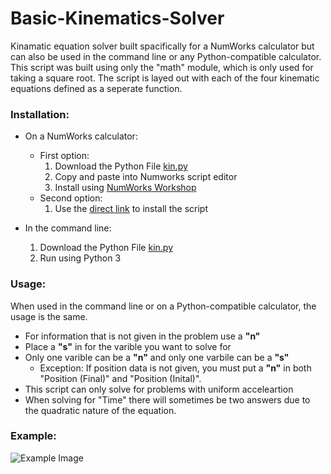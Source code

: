 # Basic-Kinematics-Solver
Kinamatic equation solver built spacifically for a NumWorks calculator but can also be used in the command line or any Python-compatible calculator. This script was built using only the "math" module, which is only used for taking a square root. The script is layed out with each of the four kinematic equations defined as a seperate function.



### Installation:
- On a NumWorks calculator:
  - First option: 
    1. Download the Python File [kin.py](https://raw.githubusercontent.com/natterbr21/Kinamatics-for-NumWorks/38202025e8a0321457aa8dcbafb4ebab5dff519e/kin.py)
    2. Copy and paste into Numworks script editor
    3. Install using [NumWorks Workshop](https://workshop.numworks.com/)
  - Second option:
    1. Use the [direct link](https://workshop.numworks.com/python/natterbr21/kin) to install the script

- In the command line:
   1. Download the Python File [kin.py](https://raw.githubusercontent.com/natterbr21/Kinamatics-for-NumWorks/38202025e8a0321457aa8dcbafb4ebab5dff519e/kin.py)
   2. Run using Python 3


### Usage:
When used in the command line or on a Python-compatible calculator, the usage is the same.

- For information that is not given in the problem use a **"n"**
- Place a **"s"** in for the varible you want to solve for
- Only one varible can be a **"n"** and only one varbile can be a **"s"**
  - Exception: If position data is not given, you must put a **"n"** in both "Position (Final)" and "Position (Inital)".
- This script can only solve for problems with uniform acceleartion
- When solving for "Time" there will sometimes be two answers due to the quadratic nature of the equation.


### Example:

![Example Image](https://raw.githubusercontent.com/natterbr21/Kinamatics-for-NumWorks/main/images/NumWorksexample.gif)
